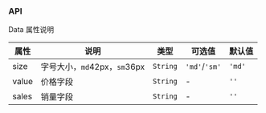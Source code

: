 ### API

Data 属性说明

| 属性 | 说明 | 类型 | 可选值 | 默认值 |
| --- | --- | --- | --- | --- |
| size | 字号大小，`md`42px，`sm`36px | `String` | `'md'`/`'sm'` | `'md'` |
| value | 价格字段 | `String` | - | `''` |
| sales | 销量字段 | `String` | - | `''` |
